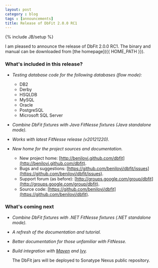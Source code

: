 ```yaml
---
layout: post
category : blog
tags : [announcements]
title: Release of DbFit 2.0.0 RC1
---
```

{% include JB/setup %}

I am pleased to announce the release of DbFit 2.0.0 RC1. The binary and manual can be downloaded from [the homepage]({{ HOME_PATH }}).

### What's included in this release?

*   *Testing database code for the following databases (flow mode):*
    *  DB2
    *  Derby
    *  HSQLDB
    *  MySQL
    *  Oracle
    *  PostgreSQL
    *  Microsoft SQL Server
*   *Combine DbFit fixtures with Java FitNesse fixtures (Java standalone mode).*
*   *Works with latest FitNesse release (v20121220).*
*   *New home for the project sources and documentation.*

    *   New project home: [http://benilovj.github.com/dbfit](http://benilovj.github.com/dbfit).
    *   Bugs and suggestions: [https://github.com/benilovj/dbfit/issues](https://github.com/benilovj/dbfit/issues).
    *   Support forum (as before): [http://groups.google.com/group/dbfit](http://groups.google.com/group/dbfit).
    *   Source code: [https://github.com/benilovj/dbfit](https://github.com/benilovj/dbfit).


### What's coming next

*   *Combine DbFit fixtures with .NET FitNesse fixtures (.NET standalone mode).*
*   *A refresh of the documentation and tutorial.*
*   *Better documentation for those unfamiliar with FitNesse.*
*   *Build integration with [Maven](http://maven.apache.org/) and [Ivy](http://ant.apache.org/ivy/).*

    The DbFit jars will be deployed to Sonatype Nexus public repository.